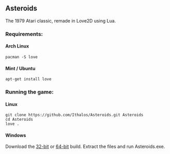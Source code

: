 ## Asteroids
The 1979 Atari classic, remade in Love2D using Lua.
  
### Requirements:
#### Arch Linux
```
pacman -S love
```
#### Mint / Ubuntu
```
apt-get install love
```

### Running the game:
#### Linux
```
git clone https://github.com/Ithalos/Asteroids.git Asteroids
cd Asteroids
love .
```
#### Windows
Download the [32-bit](https://github.com/Ithalos/Asteroids/raw/master/Builds/Windows/x86/Asteroids_x86.zip) or [64-bit](https://github.com/Ithalos/Asteroids/raw/master/Builds/Windows/x64/Asteroids_x64.zip) build. Extract the files and run Asteroids.exe.
